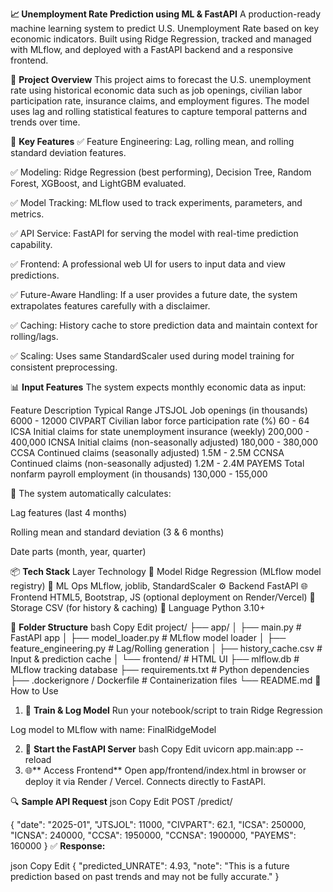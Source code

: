 **📈 Unemployment Rate Prediction using ML & FastAPI**
A production-ready machine learning system to predict U.S. Unemployment Rate based on key economic indicators. Built using Ridge Regression, tracked and managed with MLflow, and deployed with a FastAPI backend and a responsive frontend.

🚀 **Project Overview**
This project aims to forecast the U.S. unemployment rate using historical economic data such as job openings, civilian labor participation rate, insurance claims, and employment figures. The model uses lag and rolling statistical features to capture temporal patterns and trends over time.

🔧 **Key Features**
✅ Feature Engineering: Lag, rolling mean, and rolling standard deviation features.

✅ Modeling: Ridge Regression (best performing), Decision Tree, Random Forest, XGBoost, and LightGBM evaluated.

✅ Model Tracking: MLflow used to track experiments, parameters, and metrics.

✅ API Service: FastAPI for serving the model with real-time prediction capability.

✅ Frontend: A professional web UI for users to input data and view predictions.

✅ Future-Aware Handling: If a user provides a future date, the system extrapolates features carefully with a disclaimer.

✅ Caching: History cache to store prediction data and maintain context for rolling/lags.

✅ Scaling: Uses same StandardScaler used during model training for consistent preprocessing.

📊 **Input Features**
The system expects monthly economic data as input:

Feature	Description	Typical Range
JTSJOL	Job openings (in thousands)	6000 - 12000
CIVPART	Civilian labor force participation rate (%)	60 - 64
ICSA	Initial claims for state unemployment insurance (weekly)	200,000 - 400,000
ICNSA	Initial claims (non-seasonally adjusted)	180,000 - 380,000
CCSA	Continued claims (seasonally adjusted)	1.5M - 2.5M
CCNSA	Continued claims (non-seasonally adjusted)	1.2M - 2.4M
PAYEMS	Total nonfarm payroll employment (in thousands)	130,000 - 155,000

🔁 The system automatically calculates:

Lag features (last 4 months)

Rolling mean and standard deviation (3 & 6 months)

Date parts (month, year, quarter)

📦 **Tech Stack**
Layer	Technology
📘 Model	Ridge Regression (MLflow model registry)
🧠 ML Ops	MLflow, joblib, StandardScaler
⚙️ Backend	FastAPI
🌐 Frontend	HTML5, Bootstrap, JS (optional deployment on Render/Vercel)
📁 Storage	CSV (for history & caching)
🐍 Language	Python 3.10+

📂 **Folder Structure**
bash
Copy
Edit
project/
├── app/
│   ├── main.py                  # FastAPI app
│   ├── model_loader.py          # MLflow model loader
│   ├── feature_engineering.py   # Lag/Rolling generation
│   ├── history_cache.csv        # Input & prediction cache
│   └── frontend/                # HTML UI
├── mlflow.db                    # MLflow tracking database
├── requirements.txt             # Python dependencies
├── .dockerignore / Dockerfile   # Containerization files
└── README.md
🧪 How to Use
1. 🔨 **Train & Log Model**
Run your notebook/script to train Ridge Regression

Log model to MLflow with name: FinalRidgeModel

2. 🚀 **Start the FastAPI Server**
bash
Copy
Edit
uvicorn app.main:app --reload
3. 🌐** Access Frontend**
Open app/frontend/index.html in browser or deploy it via Render / Vercel. Connects directly to FastAPI.

🔍 **Sample API Request**
json
Copy
Edit
POST /predict/

{
  "date": "2025-01",
  "JTSJOL": 11000,
  "CIVPART": 62.1,
  "ICSA": 250000,
  "ICNSA": 240000,
  "CCSA": 1950000,
  "CCNSA": 1900000,
  "PAYEMS": 160000
}
✅ **Response:**

json
Copy
Edit
{
  "predicted_UNRATE": 4.93,
  "note": "This is a future prediction based on past trends and may not be fully accurate."
}
